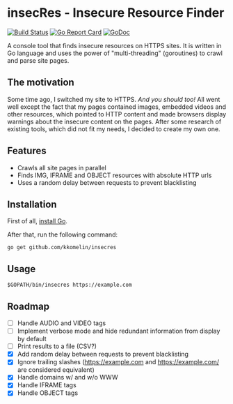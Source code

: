 # insecRes - Insecure Resource Finder
[![Build Status](https://travis-ci.org/kkomelin/insecres.svg)](https://travis-ci.org/kkomelin/insecres)
[![Go Report Card](https://goreportcard.com/badge/github.com/kkomelin/insecres)](https://goreportcard.com/report/github.com/kkomelin/insecres)
[![GoDoc](https://godoc.org/github.com/kkomelin/insecres?status.png)](http://godoc.org/github.com/kkomelin/insecres)

A console tool that finds insecure resources on HTTPS sites.
It is written in Go language and uses the power of "multi-threading" (goroutines) to crawl and parse site pages.

## The motivation

Some time ago, I switched my site to HTTPS. _And you should too!_
All went well except the fact that my pages contained images, embedded videos and other resources,
which pointed to HTTP content and made browsers display warnings about the insecure content on the pages.
After some research of existing tools, which did not fit my needs, I decided to create my own one.

## Features

- Crawls all site pages in parallel
- Finds IMG, IFRAME and OBJECT resources with absolute HTTP urls
- Uses a random delay between requests to prevent blacklisting

## Installation

First of all, [install Go](https://golang.org/doc/install).

After that, run the following command:

```
go get github.com/kkomelin/insecres
```

## Usage

```
$GOPATH/bin/insecres https://example.com
```

## Roadmap

- [ ] Handle AUDIO and VIDEO tags
- [ ] Implement verbose mode and hide redundant information from display by default
- [ ] Print results to a file (CSV?)
- [x] Add random delay between requests to prevent blacklisting
- [x] Ignore trailing slashes (https://example.com and https://example.com/ are considered equivalent)
- [x] Handle domains w/ and w/o WWW
- [x] Handle IFRAME tags
- [x] Handle OBJECT tags
